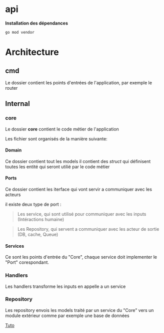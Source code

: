 # api

**Installation des dépendances**
```
go mod vendor
```

# Architecture
## cmd
Le dossier contient les points d'entrées de l'application, par exemple le router


## Internal
### core
Le dossier **core** contient le code métier de l'application 
 
Les fichier sont organisés de la manière suivante: 

#### Domain 

Ce dossier contient tout les models 
il contient des *struct* qui définisent toutes les entité qui seront utilié par le code métier

#### Ports

Ce dossier contient les iterface qui vont servir a communiquer avec les acteurs

il existe deux type de port :

> Les service, qui sont utilisé pour communiquer avec les inputs (Intéractions humaine)

> Les Repository, qui servent a communiquer avec les acteur de sortie (DB, cache, Queue)

#### Services

Ce sont les points d'entrée du "Core", chaque service doit implementer le "Port" corespondant.

### Handlers

Les handlers transforme les inputs en appelle a un service

### Repository

Les repository envois les models traité par un service du "Core" vers un module extérieur comme par exemple une base de données

[Tuto](https://medium.com/@matiasvarela/hexagonal-architecture-in-go-cfd4e436faa3)